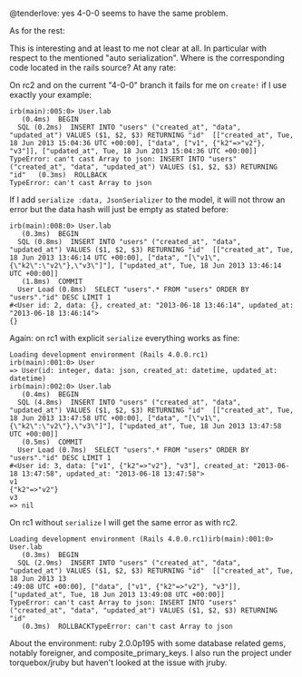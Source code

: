 
@tenderlove: yes 4-0-0 seems to have the same problem. 

As for the rest: 

This is interesting and at least to me not clear at all. In particular with
respect to the mentioned "auto serialization". Where is the corresponding code
located in the rails source? At any rate: 

On rc2 and on the current "4-0-0" branch it fails for me on `create!` if I use
exactly your example: 


    irb(main):005:0> User.lab
       (0.4ms)  BEGIN
      SQL (0.2ms)  INSERT INTO "users" ("created_at", "data", "updated_at") VALUES ($1, $2, $3) RETURNING "id"  [["created_at", Tue, 18 Jun 2013 15:04:36 UTC +00:00], ["data", ["v1", {"k2"=>"v2"}, "v3"]], ["updated_at", Tue, 18 Jun 2013 15:04:36 UTC +00:00]]
    TypeError: can't cast Array to json: INSERT INTO "users" ("created_at", "data", "updated_at") VALUES ($1, $2, $3) RETURNING "id"   (0.3ms)  ROLLBACK
    TypeError: can't cast Array to json


If I add  `serialize :data, JsonSerializer` to the model, it will not throw an
error but the data hash will just be empty as stated before: 


    irb(main):008:0> User.lab
       (0.3ms)  BEGIN
      SQL (0.8ms)  INSERT INTO "users" ("created_at", "data", "updated_at") VALUES ($1, $2, $3) RETURNING "id"  [["created_at", Tue, 18 Jun 2013 13:46:14 UTC +00:00], ["data", "[\"v1\",{\"k2\":\"v2\"},\"v3\"]"], ["updated_at", Tue, 18 Jun 2013 13:46:14 UTC +00:00]]
       (1.8ms)  COMMIT
      User Load (0.8ms)  SELECT "users".* FROM "users" ORDER BY "users"."id" DESC LIMIT 1
    #<User id: 2, data: {}, created_at: "2013-06-18 13:46:14", updated_at: "2013-06-18 13:46:14">
    {}



Again: on rc1 with explicit `serialize` everything works as fine: 
  
    Loading development environment (Rails 4.0.0.rc1)
    irb(main):001:0> User
    => User(id: integer, data: json, created_at: datetime, updated_at: datetime)
    irb(main):002:0> User.lab
       (0.4ms)  BEGIN
      SQL (4.8ms)  INSERT INTO "users" ("created_at", "data", "updated_at") VALUES ($1, $2, $3) RETURNING "id"  [["created_at", Tue, 18 Jun 2013 13:47:58 UTC +00:00], ["data", "[\"v1\",{\"k2\":\"v2\"},\"v3\"]"], ["updated_at", Tue, 18 Jun 2013 13:47:58 UTC +00:00]]
       (0.5ms)  COMMIT
      User Load (0.7ms)  SELECT "users".* FROM "users" ORDER BY "users"."id" DESC LIMIT 1
    #<User id: 3, data: ["v1", {"k2"=>"v2"}, "v3"], created_at: "2013-06-18 13:47:58", updated_at: "2013-06-18 13:47:58">
    v1
    {"k2"=>"v2"}
    v3
    => nil


On rc1 without `serialize` I will get the same error as with rc2. 

    Loading development environment (Rails 4.0.0.rc1)irb(main):001:0> User.lab
       (0.3ms)  BEGIN
      SQL (2.9ms)  INSERT INTO "users" ("created_at", "data", "updated_at") VALUES ($1, $2, $3) RETURNING "id"  [["created_at", Tue, 18 Jun 2013 13
    :49:08 UTC +00:00], ["data", ["v1", {"k2"=>"v2"}, "v3"]], ["updated_at", Tue, 18 Jun 2013 13:49:08 UTC +00:00]]
    TypeError: can't cast Array to json: INSERT INTO "users" ("created_at", "data", "updated_at") VALUES ($1, $2, $3) RETURNING "id"
       (0.3ms)  ROLLBACKTypeError: can't cast Array to json


About the environment: ruby 2.0.0p195 with some database related gems, notably foreigner,
and composite_primary_keys. I also run the project under torquebox/jruby but
haven't looked at the issue with jruby.
